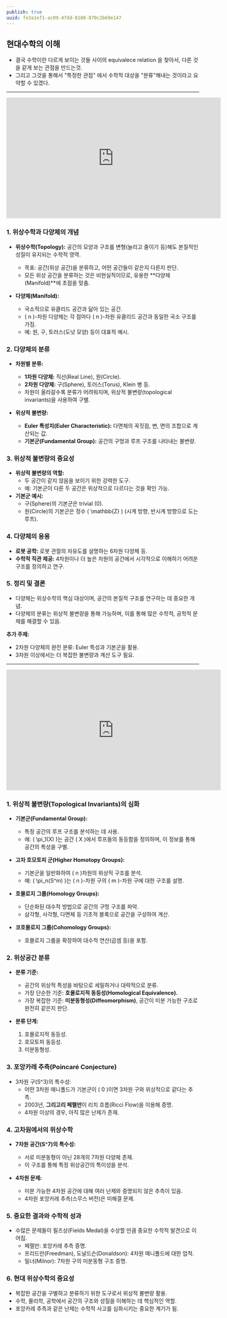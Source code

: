 ```yaml
---
publish: true
uuid: fe3a1ef1-ac09-47dd-8188-870c2b69e147
---
```


## 현대수학의 이해

- 결국 수학이란 다르게 보이는 것들 사이의 equivalece relation 을 찾아서, 다른 것을 같게 보는 관점을 만드는것.
- 그리고 그것을 통해서 "특정한 관점" 에서 수학적 대상을 "분류"해내는 것이라고 요약할 수 있겠다.

---

<iframe width="560" height="315" src="https://www.youtube.com/embed/A9huVtmrQCk" title="YouTube video player" frameborder="0" allow="accelerometer; autoplay; clipboard-write; encrypted-media; gyroscope; picture-in-picture; web-share" allowfullscreen></iframe>

### **1. 위상수학과 다양체의 개념**

- **위상수학(Topology):** 공간의 모양과 구조를 변형(늘리고 줄이기 등)해도 본질적인 성질이 유지되는 수학적 영역.
    - 목표: 공간(위상 공간)을 분류하고, 어떤 공간들이 같은지 다른지 판단.
    - 모든 위상 공간을 분류하는 것은 비현실적이므로, 유용한 **다양체(Manifold)**에 초점을 맞춤.

- **다양체(Manifold):**
    - 국소적으로 유클리드 공간과 닮아 있는 공간.
    - \( n \)-차원 다양체는 각 점마다 \( n \)-차원 유클리드 공간과 동일한 국소 구조를 가짐.
    - 예: 원, 구, 토러스(도넛 모양) 등이 대표적 예시.

### **2. 다양체의 분류**

- **차원별 분류:**
    - **1차원 다양체:** 직선(Real Line), 원(Circle).
    - **2차원 다양체:** 구(Sphere), 토러스(Torus), Klein 병 등.
    - 차원이 올라갈수록 분류가 어려워지며, 위상적 불변량(topological invariants)을 사용하여 구별.

- **위상적 불변량:**
    - **Euler 특성치(Euler Characteristic):** 다면체의 꼭짓점, 변, 면의 조합으로 계산되는 값.
    - **기본군(Fundamental Group):** 공간의 구멍과 루프 구조를 나타내는 불변량.

### **3. 위상적 불변량의 중요성**

- **위상적 불변량의 역할:**
    - 두 공간이 같지 않음을 보이기 위한 강력한 도구.
    - 예: 기본군이 다른 두 공간은 위상적으로 다르다는 것을 확인 가능.
- **기본군 예시:**
    - 구(Sphere)의 기본군은 trivial (0).
    - 원(Circle)의 기본군은 정수 \( \mathbb{Z} \) (시계 방향, 반시계 방향으로 도는 루프).

### **4. 다양체의 응용**

- **로봇 공학:** 로봇 관절의 자유도를 설명하는 6차원 다양체 등.
- **수학적 직관 제공:** 4차원이나 더 높은 차원의 공간에서 시각적으로 이해하기 어려운 구조를 정의하고 연구.

### **5. 정리 및 결론**

- 다양체는 위상수학의 핵심 대상이며, 공간의 본질적 구조를 연구하는 데 중요한 개념.
- 다양체의 분류는 위상적 불변량을 통해 가능하며, 이를 통해 많은 수학적, 공학적 문제를 해결할 수 있음.

**추가 주제:**

- 2차원 다양체의 완전 분류: Euler 특성과 기본군을 활용.
- 3차원 이상에서는 더 복잡한 불변량과 계산 도구 필요.

---

<iframe width="560" height="315" src="https://www.youtube.com/embed/dxEfx1un2YE" title="YouTube video player" frameborder="0" allow="accelerometer; autoplay; clipboard-write; encrypted-media; gyroscope; picture-in-picture; web-share" allowfullscreen></iframe>

### **1. 위상적 불변량(Topological Invariants)의 심화**

- **기본군(Fundamental Group):**
    - 특정 공간의 루프 구조를 분석하는 데 사용.
    - 예: \( \pi_1(X) \)는 공간 \( X \)에서 루프들의 동등함을 정의하며, 이 정보를 통해 공간의 특성을 구별.

- **고차 호모토피 군(Higher Homotopy Groups):**
    - 기본군을 일반화하여 \( n \)차원의 위상적 구조를 분석.
    - 예: \( \pi_n(S^m) \)는 \( n \)-차원 구의 \( m \)-차원 구에 대한 구조를 설명.

- **호몰로지 그룹(Homology Groups):**
    - 단순화된 대수적 방법으로 공간의 구멍 구조를 파악.
    - 삼각형, 사각형, 다면체 등 기초적 블록으로 공간을 구성하여 계산.

- **코호몰로지 그룹(Cohomology Groups):**
    - 호몰로지 그룹을 확장하여 대수적 연산(곱셈 등)을 포함.

### **2. 위상공간 분류**

- **분류 기준:**
    - 공간의 위상적 특성을 바탕으로 세밀하거나 대략적으로 분류.
    - 가장 단순한 기준: **호몰로지적 동등성(Homological Equivalence).**
    - 가장 복잡한 기준: **미분동형성(Diffeomorphism)**, 공간이 미분 가능한 구조로 완전히 같은지 판단.

- **분류 단계:**
    1. 호몰로지적 동등성.
    2. 호모토피 동등성.
    3. 미분동형성.

### **3. 포앙카레 추측(Poincaré Conjecture)**

- 3차원 구(S^3)의 특수성:
    - 어떤 3차원 매니폴드가 기본군이 \( 0 \)이면 3차원 구와 위상적으로 같다는 추측.
    - 2003년, **그리고리 페렐만**이 리치 흐름(Ricci Flow)을 이용해 증명.
    - 4차원 이상의 경우, 아직 많은 난제가 존재.

### **4. 고차원에서의 위상수학**

- **7차원 공간(S^7)의 특수성:**
    - 서로 미분동형이 아닌 28개의 7차원 다양체 존재.
    - 이 구조를 통해 특정 위상공간의 특이성을 분석.

- **4차원 문제:**
    - 미분 가능한 4차원 공간에 대해 여러 난제와 증명되지 않은 추측이 있음.
    - 4차원 포앙카레 추측(스무스 버전)은 미해결 문제.

### **5. 중요한 결과와 수학적 성과**

- 수많은 문제들이 필즈상(Fields Medal)을 수상할 만큼 중요한 수학적 발견으로 이어짐.
    - 페렐만: 포앙카레 추측 증명.
    - 프리드만(Freedman), 도널드슨(Donaldson): 4차원 매니폴드에 대한 업적.
    - 밀너(Milnor): 7차원 구의 미분동형 구조 증명.

### **6. 현대 위상수학의 중요성**

- 복잡한 공간을 구별하고 분류하기 위한 도구로서 위상적 불변량 활용.
- 수학, 물리학, 공학에서 공간의 구조와 성질을 이해하는 데 핵심적인 역할.
- 포앙카레 추측과 같은 난제는 수학적 사고를 심화시키는 중요한 계기가 됨.
